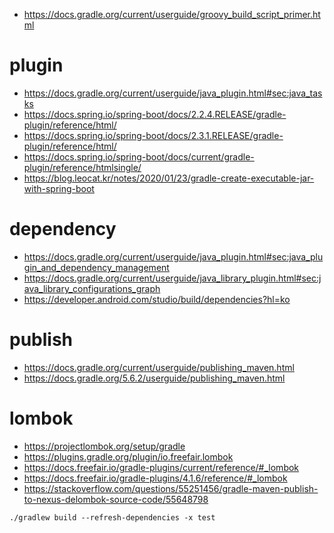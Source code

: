 * <https://docs.gradle.org/current/userguide/groovy_build_script_primer.html>

# plugin

* <https://docs.gradle.org/current/userguide/java_plugin.html#sec:java_tasks>
* <https://docs.spring.io/spring-boot/docs/2.2.4.RELEASE/gradle-plugin/reference/html/>
* <https://docs.spring.io/spring-boot/docs/2.3.1.RELEASE/gradle-plugin/reference/html/>
* <https://docs.spring.io/spring-boot/docs/current/gradle-plugin/reference/htmlsingle/>
* <https://blog.leocat.kr/notes/2020/01/23/gradle-create-executable-jar-with-spring-boot>

# dependency

* <https://docs.gradle.org/current/userguide/java_plugin.html#sec:java_plugin_and_dependency_management>
* <https://docs.gradle.org/current/userguide/java_library_plugin.html#sec:java_library_configurations_graph>
* <https://developer.android.com/studio/build/dependencies?hl=ko>

# publish

* <https://docs.gradle.org/current/userguide/publishing_maven.html>
* <https://docs.gradle.org/5.6.2/userguide/publishing_maven.html>

# lombok

* <https://projectlombok.org/setup/gradle>
* <https://plugins.gradle.org/plugin/io.freefair.lombok>
* <https://docs.freefair.io/gradle-plugins/current/reference/#_lombok>
* <https://docs.freefair.io/gradle-plugins/4.1.6/reference/#_lombok>
* <https://stackoverflow.com/questions/55251456/gradle-maven-publish-to-nexus-delombok-source-code/55648798>

```
./gradlew build --refresh-dependencies -x test
```
